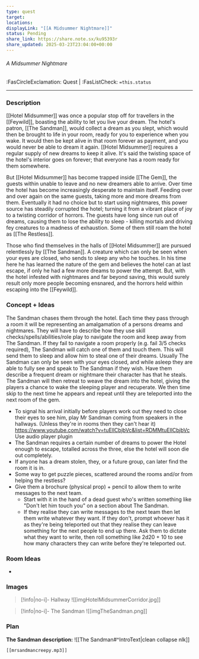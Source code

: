 ```yaml
---
type: quest
target: 
locations: 
displayLink: "[[A Midsummer Nightmare]]"
status: Pending
share_link: https://share.note.sx/ku95393r
share_updated: 2025-03-23T23:04:00+00:00
---
```

###### A Midsummer Nightmare
<span class="sub2"> :FasCircleExclamation: Quest | :FasListCheck: `=this.status` </span>

---

### Description
[[Hotel Midsummer]] was once a popular stop off for travellers in the [[Feywild]], boasting the ability to let you live your dream. The hotel's patron, [[The Sandman]], would collect a dream as you slept, which would then be brought to life in your room, ready for you to experience when you wake. It would then be kept alive in that room forever as payment, and you would never be able to dream it again. [[Hotel Midsummer]] requires a regular supply of new dreams to keep it alive. It's said the twisting space of the hotel's interior goes on forever; that everyone has a room ready for them somewhere.

But [[Hotel Midsummer]] has become trapped inside [[The Gem]], the guests within unable to leave and no new dreamers able to arrive. Over time the hotel has become increasingly desperate to maintain itself. Feeding over and over again on the same guests, taking more and more dreams from them. Eventually it had no choice but to start using nightmares, this power source has steadily corrupted the hotel; turning it from a vibrant place of joy to a twisting corridor of horrors. The guests have long since run out of dreams, causing them to lose the ability to sleep - killing mortals and driving fey creatures to a madness of exhaustion. Some of them still roam the hotel as [[The Restless]].

Those who find themselves in the halls of [[Hotel Midsummer]] are pursued relentlessly by [[The Sandman]]. A creature which can only be seen when your eyes are closed, who sends to sleep any who he touches. In his time here he has learned the nature of the gem and believes the hotel can at last escape, if only he had a few more dreams to power the attempt. But, with the hotel infested with nightmares and far beyond saving, this would surely result only more people becoming ensnared, and the horrors held within escaping into the [[Feywild]].

### Concept + Ideas

The Sandman chases them through the hotel. Each time they pass through a room it will be representing an amalgamation of a persons dreams and nightmares. They will have to describe how they use skill checks/spells/abilities/role play to navigate the room and keep away from The Sandman. If they fail to navigate a room properly (e.g. fail 3/5 checks required), The Sandman will catch one of them and touch them. This will send them to sleep and allow him to steal one of their dreams. Usually The Sandman can only be seen with your eyes closed, and while asleep they are able to fully see and speak to The Sandman if they wish. Have them describe a frequent dream or nightmare their character has that he steals. The Sandman will then retreat to weave the dream into the hotel, giving the players a chance to wake the sleeping player and recuperate. We then time skip to the next time he appears and repeat until they are teleported into the next room of the gem.

- To signal his arrival initially before players work out they need to close their eyes to see him, play Mr Sandman coming from speakers in the hallways. (Unless they're in rooms then they can't hear it) https://www.youtube.com/watch?v=tuEllCbjbVc&list=RDMMtuEllCbjbVc
Use audio player plugin
- The Sandman requires a certain number of dreams to power the Hotel enough to escape, totalled across the three, else the hotel will soon die out completely.
- If anyone has a dream stolen, they, or a future group, can later find the room it is in.
- Some way to get puzzle pieces, scattered around the rooms and/or from helping the restless?
- Give them a brochure (physical prop) + pencil to allow them to write messages to the next team. 
	- Start with it in the hand of a dead guest who's written something like "Don't let him touch you" on a section about The Sandman. 
	- If they realise they can write messages to the next team then let them write whatever they want. If they don't, prompt whoever has it as they're being teleported out that they realise they can leave something for the next people to end up there. Ask them to dictate what they want to write, then roll something like 2d20 + 10 to see how many characters they can write before they're teleported out.

### Room Ideas
 - 

### Images

> [!info|no-i]- Hallway
> ![[imgHotelMidsummerCorridor.jpg]]

> [!info|no-i]- The Sandman
> ![[imgTheSandman.png]]

### Plan

**The Sandman description:**
![[The Sandman#^IntroText|clean collapse nlk]]

```audio-player
[[mrsandmancreepy.mp3]]
```
